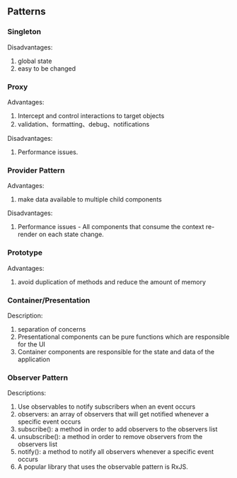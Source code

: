 

## Patterns

### Singleton

Disadvantages:
1. global state
2. easy to be changed

### Proxy 

Advantages:
1. Intercept and control interactions to target objects
2. validation、formatting、debug、notifications

Disadvantages:
1. Performance issues. 

### Provider Pattern

Advantages:
1. make data available to multiple child components


Disadvantages:
1. Performance issues - All components that consume the context re-render on each state change.

### Prototype

Advantages:
1. avoid duplication of methods and reduce the amount of memory

### Container/Presentation

Description:
1. separation of concerns
2. Presentational components can be pure functions which are responsible for the UI
3. Container components are responsible for the state and data of the application


### Observer Pattern

Descriptions:
1. Use observables to notify subscribers when an event occurs
2. observers: an array of observers that will get notified whenever a specific event occurs
3. subscribe(): a method in order to add observers to the observers list
4. unsubscribe(): a method in order to remove observers from the observers list
5. notify(): a method to notify all observers whenever a specific event occurs
6. A popular library that uses the observable pattern is RxJS.

